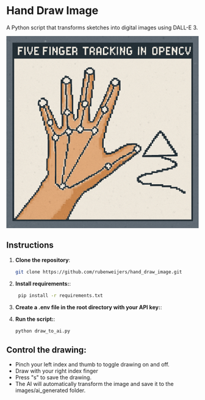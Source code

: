 # Hand Draw Image

A Python script that transforms sketches into digital images using DALL-E 3.

<img src="images/thumbnail_p4.png" alt="Thumbnail" width="600"/>

## Instructions

1. **Clone the repository**:
   ```bash
   git clone https://github.com/rubenweijers/hand_draw_image.git

2. **Install requirements:**:
   ```bash
    pip install -r requirements.txt

3. **Create a .env file in the root directory with your API key:**:

4. **Run the script:**:
   ```bash
   python draw_to_ai.py

## Control the drawing:
- Pinch your left index and thumb to toggle drawing on and off.
- Draw with your right index finger
- Press "s" to save the drawing.
- The AI will automatically transform the image and save it to the images/ai_generated folder.
